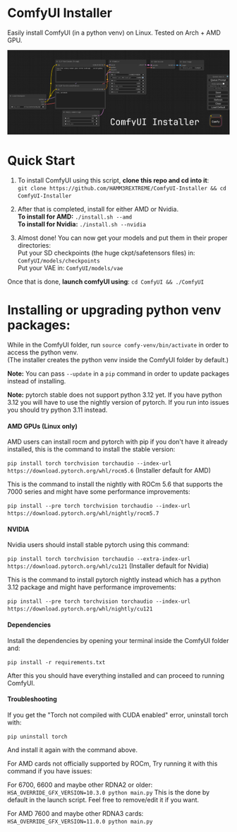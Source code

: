 # ComfyUI Installer

Easily install ComfyUI (in a python venv) on Linux.
Tested on Arch + AMD GPU.

![ComfyUI Screenshot](pictures/comfyui_screenshot.png)

# Quick Start

1. To install ComfyUI using this script, **clone this repo and cd into it**:  
   `git clone https://github.com/HAMM3REXTREME/ComfyUI-Installer && cd ComfyUI-Installer`

2. After that is completed, install for either AMD or Nvidia.  
   **To install for AMD:** `./install.sh --amd`  
   **To install for Nvidia:** `./install.sh --nvidia`

3. Almost done! You can now get your models and put them in their proper directories:  
   Put your SD checkpoints (the huge ckpt/safetensors files) in: `ComfyUI/models/checkpoints`  
   Put your VAE in: `ComfyUI/models/vae`

Once that is done, **launch comfyUI using**: `cd ComfyUI && ./ComfyUI`

# Installing or upgrading python venv packages:

While in the ComfyUI folder, run `source comfy-venv/bin/activate` in order to access the python venv.  
(The installer creates the python venv inside the ComfyUI folder by default.)

**Note:** You can pass `--update` in a `pip` command in order to update packages instead of installing.

**Note:** pytorch stable does not support python 3.12 yet. If you have python 3.12 you will have to use the nightly version of pytorch. If you run into issues you should try python 3.11 instead.

#### AMD GPUs (Linux only)

AMD users can install rocm and pytorch with pip if you don't have it already installed, this is the command to install the stable version:

`pip install torch torchvision torchaudio --index-url https://download.pytorch.org/whl/rocm5.6` (Installer default for AMD)

This is the command to install the nightly with ROCm 5.6 that supports the 7000 series and might have some performance improvements:

`pip install --pre torch torchvision torchaudio --index-url https://download.pytorch.org/whl/nightly/rocm5.7`

#### NVIDIA

Nvidia users should install stable pytorch using this command:

`pip install torch torchvision torchaudio --extra-index-url https://download.pytorch.org/whl/cu121` (Installer default for Nvidia)

This is the command to install pytorch nightly instead which has a python 3.12 package and might have performance improvements:

`pip install --pre torch torchvision torchaudio --index-url https://download.pytorch.org/whl/nightly/cu121`

#### Dependencies

Install the dependencies by opening your terminal inside the ComfyUI folder and:

`pip install -r requirements.txt`

After this you should have everything installed and can proceed to running ComfyUI.

#### Troubleshooting

If you get the "Torch not compiled with CUDA enabled" error, uninstall torch with:

`pip uninstall torch`

And install it again with the command above.

For AMD cards not officially supported by ROCm,
Try running it with this command if you have issues:

For 6700, 6600 and maybe other RDNA2 or older: `HSA_OVERRIDE_GFX_VERSION=10.3.0 python main.py`
This is the done by default in the launch script. Feel free to remove/edit it if you want.

For AMD 7600 and maybe other RDNA3 cards: `HSA_OVERRIDE_GFX_VERSION=11.0.0 python main.py`
